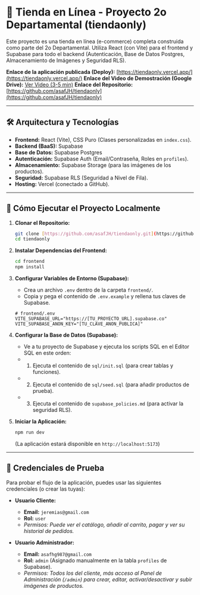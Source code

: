 # 🛒 Tienda en Línea - Proyecto 2o Departamental (tiendaonly)

Este proyecto es una tienda en línea (e-commerce) completa construida como parte del 2o Departamental. Utiliza React (con Vite) para el frontend y Supabase para todo el backend (Autenticación, Base de Datos Postgres, Almacenamiento de Imágenes y Seguridad RLS).

**Enlace de la aplicación publicada (Deploy):**
[https://tiendaonly.vercel.app/](https://tiendaonly.vercel.app/)
**Enlace del Video de Demostración (Google Drive):**
[Ver Video (3-5 min)](https://drive.google.com/https://drive.google.com/file/d/11YIgbR4JSUngiuWPWOELN-UZr7_ZxrXm/view?usp=sharing)
**Enlace del Repositorio:**
[https://github.com/asafJH/tiendaonly](https://github.com/asafJH/tiendaonly)

---

## 🛠️ Arquitectura y Tecnologías

* **Frontend:** React (Vite), CSS Puro (Clases personalizadas en `index.css`).
* **Backend (BaaS):** Supabase
* **Base de Datos:** Supabase Postgres
* **Autenticación:** Supabase Auth (Email/Contraseña, Roles en `profiles`).
* **Almacenamiento:** Supabase Storage (para las imágenes de los productos).
* **Seguridad:** Supabase RLS (Seguridad a Nivel de Fila).
* **Hosting:** Vercel (conectado a GitHub).

---

## 🚀 Cómo Ejecutar el Proyecto Localmente

1.  **Clonar el Repositorio:**
    ```bash
    git clone [https://github.com/asafJH/tiendaonly.git](https://github.com/asafJH/tiendaonly.git)
    cd tiendaonly
    ```

2.  **Instalar Dependencias del Frontend:**
    ```bash
    cd frontend
    npm install
    ```

3.  **Configurar Variables de Entorno (Supabase):**
    * Crea un archivo `.env` dentro de la carpeta `frontend/`.
    * Copia y pega el contenido de `.env.example` y rellena tus claves de Supabase.

    ```dotenv
    # frontend/.env
    VITE_SUPABASE_URL="https://[TU_PROYECTO_URL].supabase.co"
    VITE_SUPABASE_ANON_KEY="[TU_CLAVE_ANON_PUBLICA]"
    ```

4.  **Configurar la Base de Datos (Supabase):**
    * Ve a tu proyecto de Supabase y ejecuta los scripts SQL en el Editor SQL en este orden:
    * 1. Ejecuta el contenido de `sql/init.sql` (para crear tablas y funciones).
    * 2. Ejecuta el contenido de `sql/seed.sql` (para añadir productos de prueba).
    * 3. Ejecuta el contenido de `supabase_policies.md` (para activar la seguridad RLS).

5.  **Iniciar la Aplicación:**
    ```bash
    npm run dev
    ```
    (La aplicación estará disponible en `http://localhost:5173`)

---

## 🔑 Credenciales de Prueba

Para probar el flujo de la aplicación, puedes usar las siguientes credenciales (o crear las tuyas):

* **Usuario Cliente:**
    * **Email:** `jeremias@gmail.com`
    * **Rol:** `user`
    * *Permisos: Puede ver el catálogo, añadir al carrito, pagar y ver su historial de pedidos.*

* **Usuario Administrador:**
    * **Email:** `asafhg987@gmail.com`
    * **Rol:** `admin` (Asignado manualmente en la tabla `profiles` de Supabase).
    * *Permisos: Todos los del cliente, más acceso al Panel de Administración (`/admin`) para crear, editar, activar/desactivar y subir imágenes de productos.*
